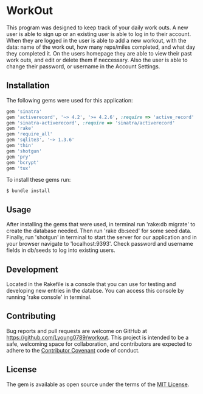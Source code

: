 # WorkOut

This program was designed to keep track of your daily work outs. A new user is able to sign up or an existing user is able to log in to their account. When they are logged in the user is able to add a new workout,
with the data: name of the work out, how many reps/miles completed, and what day they completed it. On the users homepage they are able to view their past work outs, and edit or delete them if neccessary. 
Also the user is able to change their password, or username in the Account Settings. 


## Installation

The following gems were used for this application:

```ruby
gem 'sinatra'
gem 'activerecord', '~> 4.2', '>= 4.2.6', :require => 'active_record'
gem 'sinatra-activerecord', :require => 'sinatra/activerecord'
gem 'rake'
gem 'require_all'
gem 'sqlite3', '~> 1.3.6'
gem 'thin'
gem 'shotgun'
gem 'pry'
gem 'bcrypt'
gem 'tux'
```

To install these gems run:

    $ bundle install 



## Usage

After installing the gems that were used, in terminal run 'rake:db migrate' to create the database needed. Then run 'rake db:seed' for some seed data. Finally, run 'shotgun' in terminal to start the server for our application and in your browser navigate to 'localhost:9393'.
Check password and username fields in db/seeds to log into existing users.

## Development

Located in the Rakefile is a console that you can use for testing and developing new entries in the databse. You can access this console by running 'rake console' in terminal. 

## Contributing

Bug reports and pull requests are welcome on GitHub at https://github.com/Lyoung0789/workout. This project is intended to be a safe, welcoming space for collaboration, and contributors are expected to adhere to the [Contributor Covenant](http://contributor-covenant.org) code of conduct.

## License

The gem is available as open source under the terms of the [MIT License](https://opensource.org/licenses/MIT).



